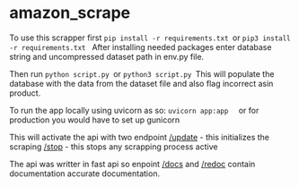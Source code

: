# amazon_scrape

To use this scrapper first 
`pip install -r requirements.txt
`or 
`pip3 install -r requirements.txt
`
After installing needed packages enter database string and uncompressed dataset path in env.py file.

Then run 
`python script.py
`or 
`python3 script.py
`This will populate the database with the data from the dataset file and also flag incorrect asin product. 
 
To run the app locally using uvicorn as so:
`uvicorn app:app 
`
or for production you would have to set up gunicorn


This will activate the api with two endpoint
[/update]() - this initializes the scraping 
[/stop]() - this stops any scrapping process active 


The api was writter in fast api so enpoint [/docs]() and [/redoc]() contain documentation accurate documentation.
